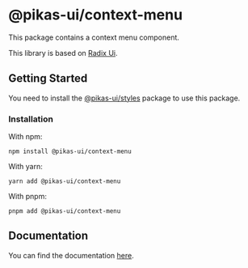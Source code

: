 # @pikas-ui/context-menu

This package contains a context menu component.

This library is based on [Radix Ui](https://www.radix-ui.com/).

## Getting Started

You need to install the <a href={stylesLink}>@pikas-ui/styles</a> package to use this package.

### Installation

With npm:

```
npm install @pikas-ui/context-menu
```

With yarn:

```
yarn add @pikas-ui/context-menu
```

With pnpm:

```
pnpm add @pikas-ui/context-menu
```

## Documentation

You can find the documentation [here](https://pikas-ui.vercel.app).